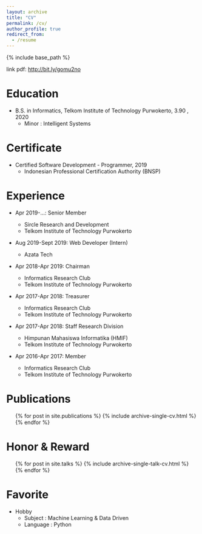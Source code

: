 ```yaml
---
layout: archive
title: "CV"
permalink: /cv/
author_profile: true
redirect_from:
  - /resume
---
```


{% include base_path %}

link pdf: http://bit.ly/gomu2no

Education
======
* B.S. in Informatics, Telkom Institute of Technology Purwokerto, 3.90 , 2020
  * Minor : Intelligent Systems
  
Certificate
======
* Certified Software Development - Programmer, 2019
  * Indonesian Professional Certification Authority (BNSP)

Experience
======
* Apr 2019-...: Senior Member
  * Sircle Research and Development
  * Telkom Institute of Technology Purwokerto

* Aug 2019-Sept 2019: Web Developer (Intern)
  * Azata Tech
  
* Apr 2018-Apr 2019: Chairman
  * Informatics Research Club
  * Telkom Institute of Technology Purwokerto
  
* Apr 2017-Apr 2018: Treasurer
  * Informatics Research Club
  * Telkom Institute of Technology Purwokerto

* Apr 2017-Apr 2018: Staff Research Division
  * Himpunan Mahasiswa Informatika (HMIF)
  * Telkom Institute of Technology Purwokerto
  
* Apr 2016-Apr 2017: Member
  * Informatics Research Club
  * Telkom Institute of Technology Purwokerto
  
Publications
======
  <ul>{% for post in site.publications %}
    {% include archive-single-cv.html %}
  {% endfor %}</ul>
  
Honor & Reward
======
  <ul>{% for post in site.talks %}
    {% include archive-single-talk-cv.html %}
  {% endfor %}</ul>
  
Favorite
======
* Hobby
  * Subject : Machine Learning & Data Driven
  * Language : Python
